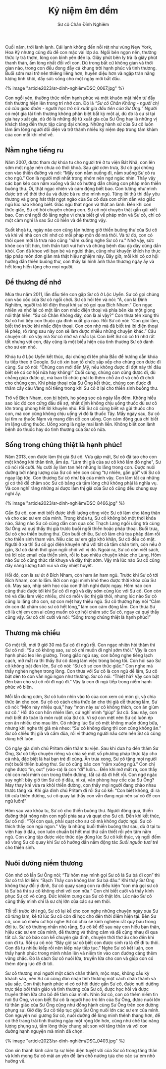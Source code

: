 ﻿---
title: Kỷ niệm êm đềm
author: Sư cô Chân Đính Nghiêm
---

Cuối năm, trời lành lạnh. Cái lạnh không đến nỗi rét như vùng New York, Hoa Kỳ nhưng cũng đủ để con mặc vài lớp áo. Ngồi bên ngọn nến, thưởng thức ly trà thơm, lòng con bình yên đến lạ. Giây phút bên ly trà là giây phút thanh thản, ấm lòng nhất đối với con. Dù trong bất cứ không gian và thời gian nào, trong con đều đong đầy cả khung trời hạnh phúc và tình thương. Buổi sớm mai trở nên thiêng liêng hơn, huyền diệu hơn và ngập tràn năng lượng tinh khôi, đầy sức sống cho một ngày mới bắt đầu.

{% image "article2023/sr-dinh-nghiêm/DSC_0067.jpg" %}

Con ngồi yên, thưởng thức niềm hạnh phúc và một khuôn mặt hiền từ đầy tình thương hiện lên trong trí nhớ con. Đó là *“Sư cô Chân Không - người chị cả của giáo đoàn - người học trò nữ xuất gia đầu tiên của Sư Ông.”* Người có một gia tài tình thương không phân biệt bất kỳ một ai, dù đó là cư sĩ tại gia hay xuất gia, dù đó là những đệ tử xuất gia của Sư Ông hay là những vị khách tăng đến thực tập cùng đại chúng. Những hành xử của Sư cô luôn làm ấm lòng người đối diện và trở thành nhiều kỷ niệm đẹp trong tâm khảm của con mỗi khi nhớ về.

## Nằm nghe tiếng ru

Năm 2007, được tham dự khóa tu cho người trẻ ở tu viện Bát Nhã, con lên sớm một ngày nên chưa có thời khoá. Sau giờ cơm trưa, Sư cô gọi chúng con vào thiền đường và nói: “Mấy con nằm xuống đi, nằm xuống Sư cô ru cho ngủ.” Con là người mới nhất trong nhóm nên ngơ ngác nhìn. Thấy vậy các bạn  kéo con nằm xuống và Sư cô hướng dẫn chúng con pháp môn thiền buông thư. Ôi, thật ngạc nhiên và cảm động biết bao. Con tưởng như mình được trở về thời thơ ấu và được bà ru cho mình ngủ. Từng lời thủ thỉ đầy yêu thương và giọng hát thật ngọt ngào của Sư cô đưa con chìm dần vào giấc ngủ lúc nào không biết. Giấc ngủ thật ngon và thật an lành. Đến khi con thức giấc, Sư cô hỏi chuyện chúng con. Sư cô nói chuyện thật gần gũi xiết bao. Con chỉ ngồi đó lắng nghe vì chưa biết gì về pháp môn và Sư cô, chỉ có một cảm nghĩ là sao Sư cô hiền và dễ thương vậy. 

Suốt khoá tu, ngày nào con cũng tận hưởng giờ thiền buông thư của Sư cô và khi về nhà con chỉ nhớ có mỗi pháp môn đó mà thôi. Và từ đó, con có thói quen mới là trưa nào cũng “nằm xuống nghe Sư cô ru.” Nhờ vậy, sức khỏe con tốt hơn, tinh thần tươi vui hơn và chứng bệnh đau dạ dày cũng dần khỏi. Con đã khoe với bạn bè và người thân, cũng như khuyến khích họ thực tập pháp môn đơn giản mà thật hiệu nghiệm này. Bây giờ, mỗi khi có cơ hội hướng dẫn thiền buông thư, con thấy lại hình ảnh thân thương ngày ấy và hết lòng hiến tặng cho mọi người.

## Để thương để nhớ

Mùa thu năm 2011, lần đầu tiên con gặp Sư cô ở Lộc Uyển. Sư cô gọi chúng con vào cốc của Sư cô ngồi chơi. Sư cô hỏi tên và nói: “À, con là Đính Nghiêm, người trả lời điện thoại khi sư cô gọi qua Bích Nham.” Con ngạc nhiên và nhớ lại có một lần con nhấc điện thoại và phía bên kia một giọng nói thật hiền: “Sư cô Chân Không đây, con là ai vậy?” Con thưa tên xong thì Sư cô hỏi tiếp con thuộc gia đình xuất gia nào. Rồi Sư cô nói: “Con giỏi lắm, biết thở trước khi nhấc điện thoại. Con còn nhỏ mà đã biết trả lời điện thoại lễ phép, rõ ràng sau này con sẽ làm được nhiều những chuyện khác.” Câu chuyện chỉ có vậy mà Sư cô nhớ và nhắc lại. Con biết Sư cô có trí nhớ rất tốt nhưng với con, đây cũng là một biểu hiện của tình thương Sư cô dành cho sư em nhỏ. 

Khóa tu ở Lộc Uyển kết thúc, đại chúng đi lên phía Bắc để hướng dẫn khóa tu tiếp theo ở Google. Sư cô xin ban tổ chức sắp xếp cho chúng con được đi cùng. Sư cô nói: “Chúng con mới đến Mỹ, nếu không được đi đợt này thì đâu biết sẽ có cơ hội nữa hay không!” Cuối cùng, chúng con cũng được đi, dù chẳng giúp được gì, mà ban tổ chức phải lo thêm chỗ ăn ở và chỗ đi chơi cho chúng con. Khi pháp thoại của Sư Ông kết thúc, chúng con được đi thăm cây cầu Vàng nổi tiếng trong khi Sư cô ở lại cho thiền sinh buông thư. 

Trở về Bích Nham, con bị bệnh, ho sòng sọc cả ngày lẫn đêm. Không hiểu sao lúc đó con cứng đầu dễ sợ, nhất định không chịu uống thuốc dù sư cô lớn trong phòng hết lời khuyên nhủ. Rồi Sư cô cũng biết và gửi thuốc cho con, mà con cũng không chịu uống vì đó là thuốc Tây. Mấy ngày sau, Sư cô lại tìm ra thuốc Nam và mang đến dỗ con uống. Con cảm động quá chỉ biết im lặng uống thuốc. Uống xong là ngày mai lành liền. Không biết con lành bệnh do thuốc hay do tình thương của Sư cô nữa.

## Sống trong chúng thiệt là hạnh phúc!

Năm 2013, con được làm thị giả Sư cô. Vừa gặp mặt, Sư cô đã tạo cho con một không khí thân tình, ấm áp. “Làm thị giả của sư cô khó lắm đó nghe", Sư cô nói rồi cười. Nụ cười ấy làm tan hết những lo lắng trong con.  Được nuôi dưỡng bởi năng lượng của Sư cô nên con cũng “tự nhiên, gần gũi” với Sư cô ngay lập tức. Con thương Sư cô như bà của mình vậy. Con làm tất cả những gì có thể để chăm sóc Sư cô bằng cả tấm lòng chứ không phải là nghĩa vụ. Và con nghĩ rằng những ai được làm thị giả của Sư cô cũng đều chung suy nghĩ ấy. 

{% image "article2023/sr-dinh-nghiêm/DSC_8466.jpg" %}

Gần Sư cô, con mới biết được khối lượng công việc Sư cô làm cho tăng thân và cho các sư em của mình. Trong khóa tu, Sư cô không bỏ một thời khóa nào. Sáng nào Sư cô cũng dẫn con qua cốc Thạch Lang ngồi uống trà cùng Sư Ông và quý thầy thị giả trước buổi ngồi thiền hoặc pháp thoại. Buổi trưa, Sư cô cho thiền buông thư. Còn buổi chiều, Sư cô làm chủ tọa pháp đàm rồi cho thiền sinh tham vấn. Nếu các sư em gặp khó khăn, Sư cô đều có mặt. Người ở xa thì Sư cô gọi điện khuyên nhủ với tất cả tấm chân tình, còn nếu ở gần, Sư cô dành thời gian ngồi chơi với vị đó. Ngoài ra, Sư cô còn viết sách, trả lời các email của thiền sinh, rồi lo bao nhiêu chuyện khác cho Làng. Hôm nào Sư cô cũng thức rất khuya và dậy thật sớm. Vậy mà lúc nào Sư cô cũng đầy năng lượng tươi vui và đầy nhiệt huyết.

Hồi đó, con là sư út ở Bích Nham, còn ham ăn ham ngủ. Trước khi Sư cô tới Bích Nham, con lo lắm. Bởi con ngại mình khó theo được thời khóa của Sư cô. May sao, nhịp sinh học của con thích nghi được ngay. Hôm nào con cũng thức được tới khi Sư cô đi ngủ và dậy sớm cùng lúc với Sư cô. Con còn trẻ và đâu làm việc nhiều, chỉ có mỗi việc thị giả thôi, nhưng lúc nào Sư cô cũng lo lắng cho con, sợ con mệt hay thiếu ngủ. Sư cô thường hay nói “Cảm ơn con đã chăm sóc sư cô hết lòng,” làm con cảm động lắm. Con thưa Sư cô là chị em con ai cũng muốn có cơ hội chăm sóc Sư cô, ngay cả quý thầy cũng vậy. Sư cô chỉ cười và nói: “Sống trong chúng thiệt là hạnh phúc!” 

## Thương mà chiều

Có một tối, mới 9 giờ 30 mà Sư cô đi ngủ rồi. Con ngạc nhiên hỏi thăm thì Sư cô nói: “Sư cô không sao, sư cô chỉ muốn đi nghỉ sớm thôi.” Vậy là con hạnh phúc leo lên giường. Trong giấc ngủ say, con bỗng nghe tiếng lạch cạch, mở mắt ra thì thấy Sư cô đang làm việc trong bóng tối. Con hỏi sao Sư cô không bật đèn lên, Sư cô nói: “Sư cô sợ con thức giấc.” Con nghe mà thấy nghèn nghẹn trong lòng. Con thưa với Sư cô là con ngủ dễ lắm, Sư cô bật đèn to con vẫn ngủ ngon như thường. Sư cô nói: “Thiệt hả? Vậy con bật đèn bàn cho sư cô rồi đi ngủ đi.” Vậy là con đi ngủ tiếp trong niềm hạnh phúc vô biên.

Mỗi lần dùng cơm, Sư cô luôn nhìn vào tô của con xem có món gì, và chia thức ăn cho con. Sư cô có cách chia thức ăn cho thị giả dễ thương lắm, Sư cô nói: “Món này nhiều quá,” hay “món này sư cô không thích, con ăn giùm sư cô.” Hồi đó con hồn nhiên lắm, cứ nghĩ mình “giúp” Sư cô. Sau này, con mới biết đó toàn là món ruột của Sư cô. Vì sợ con mệt nên Sư cô luôn ép con ăn nhiều cho mau lớn. Có những lúc Sư cô mệt không muốn dùng bữa, nhưng khi nghe thị giả mè nheo: “Sư cô không dùng thì con cũng không ăn.” Sư cô chiều thị giả và cầm đũa, rồi vì thương người nấu cơm nên Sư cô cũng dùng hết luôn.

Có ngày gia đình chú Pritam đến thăm tu viện. Sau khi đưa họ đến thăm Sư Ông, Sư cô tiếp chuyện riêng và chia sẻ một số phương pháp thực tập cho cả nhà, đặc biệt là hai bạn trẻ đi cùng. Ăn trưa xong, Sư cô tặng mọi người một buổi thiền buông thư. Sư cô cũng bảo con “nằm xuống ngủ.” Con chỉ nghe được “in, out” (vào-ra) là con “đi” luôn... Đến khi mở mắt ra, con thấy chỉ còn mỗi mình con trong thiền đường, tất cả đã đi hết rồi. Con ngơ ngác suy nghĩ: bây giờ tìm Sư cô ở đâu, ni xá, văn phòng hay cốc của Sư Ông? May thay khi vừa ra khỏi thiền đường, con thấy mọi người đang chào nhau trước tăng xá. Khi gia đình chú Pritam đi rồi Sư cô kể: “Con biết không, đi ra tới cửa thiền đường, sư cô quay lại thấy con vẫn đang ngủ nên sư cô để con ngủ luôn!”

Hôm sau vào khóa tu, Sư cô cho thiền buông thư. Người đông quá, thiền đường thật nóng nên con ngồi phía sau và quạt cho Sư cô. Đến khi kết thúc, Sư cô nói: “Tội con quá, phải quạt cho sư cô mà không được ngủ. Sư cô thích thấy con ngủ ngon.” Vậy là những buổi thiền buông thư sau, dù ở tại tu viện hay ở đâu, con luôn chuẩn bị hết mọi thứ cần thiết rồi yên tâm nằm ngủ. Con cũng tập được việc thức dậy đúng lúc Sư cô kết thúc, và ngồi đếm số vòng Sư cô quay khi Sư cô hướng dẫn năm động tác *Suối nguồn tươi trẻ* cho thiền sinh.

## Nuôi dưỡng niềm thương

Còn nhớ có lần Sư Ông nói: “Từ hôm nay mình gọi Sư cô là Sư bà đi con” thì Sư cô trả lời liền: “Bạch Thầy con không làm Sư bà đâu.” Khi thấy Sư Ông không thay đổi ý định, Sư cô quay sang con ra điều kiện “con mà gọi sư cô là Sư bà thì sư cô không chơi với con nữa.” Con chỉ biết cười và thấy kính phục Sư cô vô cùng. Đức khiêm cung của Sư cô thật lớn. Lúc nào Sư cô cũng thấy mình chỉ là sư chị lớn của các sư em thôi.

Tối tối trước khi ngủ, Sư cô lại kể cho con nghe những chuyện ngày xưa Sư cô từng làm, kể từ lúc Sư cô còn đi học cho đến thời điểm hiện tại. Bên Sư cô, con có nhiều cơ hội nghe Sư cô chia sẻ kinh nghiệm rất quý báu trong đời tu. Sư cô thường nhắn nhủ rằng, Sư cô kể để sau này con hiểu bản thân, hiểu các sư em của mình, để thương và thông cảm và để cùng nhau đi qua tất cả. Sư cô bảo con kể chuyện gia đình, chuyện thời thơ ấu cho đến khi con đi tu. Rồi sư cô nói: “Bây giờ sư cô biết con được sinh ra là để đi tu thôi. Con đã tu nhiều kiếp rồi nên kiếp này tiếp tục.” Nghe Sư cô kết luận, con thấy hạnh phúc trong mình nhân lên và niềm tin vào con đường càng thêm vững chắc. Đó là cách Sư cô nuôi lửa, truyền lửa cho con và giúp con có thêm động lực để đi tới. 

Sư cô thương mọi người một cách chân thành, mộc mạc, không cầu kỳ khách sáo, nên Sư cô cũng đón nhận tình thương một cách chân thành và sâu sắc. Con thật hạnh phúc vì có cơ hội được gần Sư cô, được nuôi dưỡng trực tiếp bởi thân giáo và tình thương của Sư cô, được học hỏi và được truyền thêm lửa cho bồ đề tâm của mình. Nhìn Sư cô, con có thêm niềm tin nơi Sư Ông, vì con biết Sư cô là người học trò lớn của Sư Ông, được nuôi lớn từ thân giáo của Sư Ông cũng như đồng hành cùng Sư Ông trên con đường phụng sự. Giờ đây Sư cô tiếp tục giúp Sư Ông nuôi lớn các sư em của mình. Con nguyện noi gương Sư cô, nuôi dưỡng để lòng mình thênh thang hơn, để có thể trang trải tình thương ngày một rộng lớn hơn, cũng như chế tác năng lượng phụng sự, tấm lòng thủy chung sắt son với tăng thân và với con đường hạnh nguyện mà mình đã chọn.

{% image "article2023/sr-dinh-nghiêm/DSC_0403.jpg" %}

Con xin thành kính cảm tạ sự hiện diện tuyệt vời của Sư cô trong tăng thân và kính mong Sư cô mãi an yên để làm chỗ nương tựa cho các sư em nhỏ hướng về.

